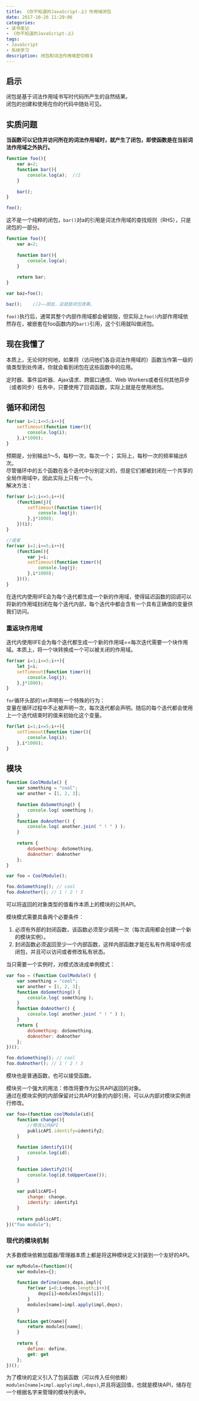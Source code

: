 ```yaml
---
title: 《你不知道的JavaScript-上》作用域闭包
date: 2017-10-26 11:29:06
categories:
- 读书笔记
- 《你不知道的JavaScript-上》
tags:
- JavaScript
- 系统学习
description: 闭包和词法作用域密切相关
---
```

## 启示
闭包是基于词法作用域书写时代码所产生的自然结果。    
闭包的创建和使用在你的代码中随处可见。  

## 实质问题
**当函数可以记住并访问所在的词法作用域时，就产生了闭包，即使函数是在当前词法作用域之外执行。**  
```javascript
function foo(){
    var a=2;
    function bar(){
        console.log(a);  //2
    }
    
    bar();
}

foo();
```
这不是一个纯粹的闭包，`bar()`对a的引用是词法作用域的查找规则（RHS），只是闭包的一部分。
```javascript
function foo(){
    var a=2;
    
    function bar(){
        console.log(a);
    }
    
    return bar;
}

var baz=foo();

baz();    //2——朋友，这就是闭包效果。
```
`foo()`执行后，通常其整个内部作用域都会被销毁，但实际上`foo()`内部作用域依然存在，被嵌套在foo函数内的`bar()`引用，这个引用就叫做闭包。   
    
## 现在我懂了
本质上，无论何时何地，如果将（访问他们各自词法作用域的）函数当作第一级的值类型到处传递，你就会看到闭包在这些函数中的应用。  
    
定时器、事件监听器、Ajax请求、跨窗口通信、Web Workers或者任何其他异步（或者同步）任务中，只要使用了回调函数，实际上就是在使用闭包。

## 循环和闭包
```javascript
for(var i=1;i<=5;i++){
    setTimeout(function timer(){
        console.log(i);
    },i*1000);
}
```
预期是，分别输出1～5，每秒一次，每次一个；
实际上，每秒一次的频率输出6次。     
尽管循环中的五个函数在各个迭代中分别定义的，但是它们都被封闭在一个共享的全局作用域中，因此实际上只有一个i。     
解决方法：
```javascript
for(var i=1;i<=5;i++){
    (function(j){
        setTimeout(function timer(){
            console.log(j);
        },j*1000);  
    })(i);
}

//或者
for(var i=1;i<=5;i++){
    (function(){
        var j=i;
        setTimeout(function timer(){
            console.log(j);
        },i*1000);  
    })();
}
```
在迭代内使用IIFE会为每个迭代都生成一个新的作用域，使得延迟函数的回调可以将新的作用域封闭在每个迭代内部，每个迭代中都会含有一个具有正确值的变量供我们访问。

### 重返块作用域
迭代内使用IIFE会为每个迭代都生成一个新的作用域==每次迭代需要一个块作用域。本质上，将一个块转换成一个可以被关闭的作用域。
```javascript
for(var i=1;i<=5;i++){
    let j=i;
    setTimeout(function timer(){
        console.log(j);
    },j*1000);
}
```
`for`循环头部的`let`声明有一个特殊的行为：      
变量在循环过程中不止被声明一次，每次迭代都会声明。随后的每个迭代都会使用上一个迭代结束时的值来初始化这个变量。
```javascript
for(let i=1;i<=5;i++){
    setTimeout(function timer(){
        console.log(i);
    },i*1000);
}
```


## 模块
```javascript
function CoolModule() {
    var something = "cool"; 
    var another = [1, 2, 3];
    
    function doSomething() { 
        console.log( something );
    }
    function doAnother() {
        console.log( another.join( " ! " ) );
    }
    
    return {
        doSomething: doSomething, 
        doAnother: doAnother
    };
}

var foo = CoolModule(); 

foo.doSomething(); // cool
foo.doAnother(); // 1 ! 2 ! 3
```
    
可以将返回的对象类型的值看作本质上的模块的公共API。
    
模块模式需要具备两个必要条件：
1. 必须有外部的封闭函数，该函数必须至少调用一次（每次调用都会创建一个新的模块实例）。
2. 封闭函数必须返回至少一个内部函数，这样内部函数才能在私有作用域中形成闭包，并且可以访问或者修改私有状态。
    
当只需要一个实例时，对模式改进成单例模式：
```javascript
var foo = (function CoolModule() { 
    var something = "cool";
    var another = [1, 2, 3];
    function doSomething() { 
        console.log( something );
    }
    function doAnother() {
        console.log( another.join( " ! " ) );
    }
    return {
        doSomething: doSomething, 
        doAnother: doAnother
    };
})();

foo.doSomething(); // cool 
foo.doAnother(); // 1 ! 2 ! 3
```
    
模块也是普通函数，也可以接受函数。  
    
模块另一个强大的用法：修改将要作为公共API返回的对象。   
通过在模块实例的内部保留对公共API对象的内部引用，可以从内部对模块实例进行修改。
```javascript
var foo=(function coolModule(id){
    function change(){
        //修改公共API
        publicAPI.identify=identify2;
    }
    
    function identify1(){
        console.log(id);
    }
    
    function identify2(){
        console.log(id.toUpperCase());
    }
    
    var publicAPI={
        change: change,
        identify: identify1
    }
    
    return publicAPI;
})("foo module");
```

### 现代的模块机制
大多数模块依赖加载器/管理器本质上都是将这种模块定义封装到一个友好的API。
```javascript
var myModule=(function(){
    var modules={};
    
    function define(name,deps,impl){
        for(var i=0;i<deps.length;i++){
            deps[i]=modules[deps[i]];
        }
        modules[name]=impl.apply(impl,deps);
    }
    
    function get(name){
        return modules[name];
    }
    
    return {
        define: define,
        get: get
    };
})();
```
为了模块的定义引入了包装函数（可以传入任何依赖）`modules[name]=impl.apply(impl,deps)`,并且将返回值，也就是模块API，储存在一个根据名字来管理的模块列表中。